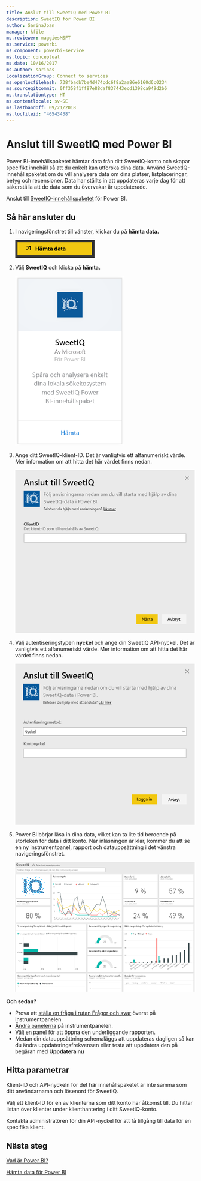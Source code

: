 ```yaml
---
title: Anslut till SweetIQ med Power BI
description: SweetIQ för Power BI
author: SarinaJoan
manager: kfile
ms.reviewer: maggiesMSFT
ms.service: powerbi
ms.component: powerbi-service
ms.topic: conceptual
ms.date: 10/16/2017
ms.author: sarinas
LocalizationGroup: Connect to services
ms.openlocfilehash: 738fbadb7be4d474cdc6f8a2aa86e6160d6c0234
ms.sourcegitcommit: 0ff358f1ff87e88daf837443ecd1398ca949d2b6
ms.translationtype: HT
ms.contentlocale: sv-SE
ms.lasthandoff: 09/21/2018
ms.locfileid: "46543438"
---
```

# <a name="connect-to-sweetiq-with-power-bi"></a>Anslut till SweetIQ med Power BI
Power BI-innehållspaketet hämtar data från ditt SweetIQ-konto och skapar specifikt innehåll så att du enkelt kan utforska dina data. Använd SweetIQ-innehållspaketet om du vill analysera data om dina platser, listplaceringar, betyg och recensioner. Data har ställts in att uppdateras varje dag för att säkerställa att de data som du övervakar är uppdaterade.

Anslut till [SweetIQ-innehållspaketet](https://app.powerbi.com/groups/me/getdata/services/sweetiq) för Power BI.

## <a name="how-to-connect"></a>Så här ansluter du
1. I navigeringsfönstret till vänster, klickar du på **hämta data.**
   
    ![](media/service-connect-to-sweetiq/getdata.png)
2. Välj **SweetIQ** och klicka på **hämta.**
   
    ![](media/service-connect-to-sweetiq/sweetiq.png)
3. Ange ditt SweetIQ-klient-ID. Det är vanligtvis ett alfanumeriskt värde. Mer information om att hitta det här värdet finns nedan.
   
    ![](media/service-connect-to-sweetiq/parameter.png)
4. Välj autentiseringstypen **nyckel** och ange din SweetIQ API-nyckel. Det är vanligtvis ett alfanumeriskt värde. Mer information om att hitta det här värdet finns nedan.
   
    ![](media/service-connect-to-sweetiq/credentials.png)
5. Power BI börjar läsa in dina data, vilket kan ta lite tid beroende på storleken för data i ditt konto. När inläsningen är klar, kommer du att se en ny instrumentpanel, rapport och datauppsättning i det vänstra navigeringsfönstret.
   
    ![](media/service-connect-to-sweetiq/dashboard.png)

**Och sedan?**

* Prova att [ställa en fråga i rutan Frågor och svar](consumer/end-user-q-and-a.md) överst på instrumentpanelen
* [Ändra panelerna](service-dashboard-edit-tile.md) på instrumentpanelen.
* [Välj en panel](consumer/end-user-tiles.md) för att öppna den underliggande rapporten.
* Medan din datauppsättning schemaläggs att uppdateras dagligen så kan du ändra uppdateringsfrekvensen eller testa att uppdatera den på begäran med **Uppdatera nu**

## <a name="finding-parameters"></a>Hitta parametrar
Klient-ID och API-nyckeln för det här innehållspaketet är inte samma som ditt användarnamn och lösenord för SweetIQ.

Välj ett klient-ID för en av klienterna som ditt konto har åtkomst till. Du hittar listan över klienter under klienthantering i ditt SweetIQ-konto.

Kontakta administratören för din API-nyckel för att få tillgång till data för en specifika klient.

## <a name="next-steps"></a>Nästa steg
[Vad är Power BI?](power-bi-overview.md)

[Hämta data för Power BI](service-get-data.md)

